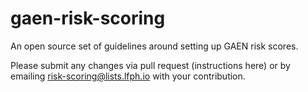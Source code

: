 # gaen-risk-scoring

An open source set of guidelines around setting up GAEN risk scores. 

Please submit any changes via pull request (instructions here) or by emailing risk-scoring@lists.lfph.io with your contribution. 
